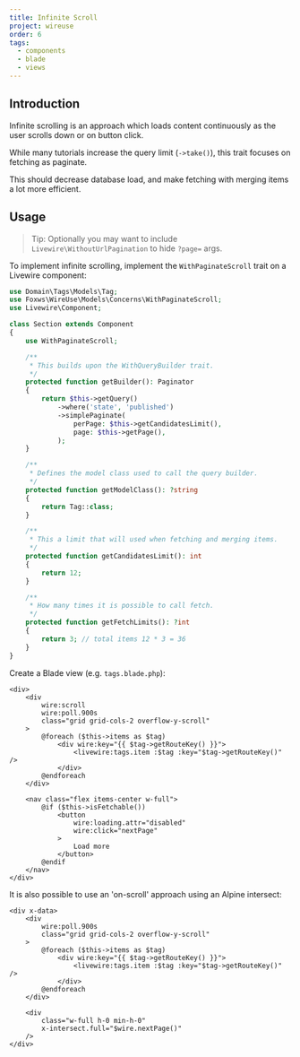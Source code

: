 ```yaml
---
title: Infinite Scroll
project: wireuse
order: 6
tags:
  - components
  - blade
  - views
---
```


## Introduction

Infinite scrolling is an approach which loads content continuously as the user scrolls down or on button click.

While many tutorials increase the query limit (`->take()`), this trait focuses on fetching as paginate.

This should decrease database load, and make fetching with merging items a lot more efficient.

## Usage

> Tip: Optionally you may want to include `Livewire\WithoutUrlPagination` to hide `?page=` args.

To implement infinite scrolling, implement the `WithPaginateScroll` trait on a Livewire component:

```php
use Domain\Tags\Models\Tag;
use Foxws\WireUse\Models\Concerns\WithPaginateScroll;
use Livewire\Component;

class Section extends Component
{
    use WithPaginateScroll;

    /**
     * This builds upon the WithQueryBuilder trait.
     */
    protected function getBuilder(): Paginator
    {
        return $this->getQuery()
            ->where('state', 'published')
            ->simplePaginate(
                perPage: $this->getCandidatesLimit(),
                page: $this->getPage(),
            );
    }

    /**
     * Defines the model class used to call the query builder.
     */
    protected function getModelClass(): ?string
    {
        return Tag::class;
    }

    /**
     * This a limit that will used when fetching and merging items.
     */
    protected function getCandidatesLimit(): int
    {
        return 12;
    }

    /**
     * How many times it is possible to call fetch.
     */
    protected function getFetchLimits(): ?int
    {
        return 3; // total items 12 * 3 = 36
    }
}
```

Create a Blade view (e.g. `tags.blade.php`):

```blade
<div>
    <div
        wire:scroll
        wire:poll.900s
        class="grid grid-cols-2 overflow-y-scroll"
    >
        @foreach ($this->items as $tag)
            <div wire:key="{{ $tag->getRouteKey() }}">
                <livewire:tags.item :$tag :key="$tag->getRouteKey()" />
            </div>
        @endforeach
    </div>

    <nav class="flex items-center w-full">
        @if ($this->isFetchable())
            <button
                wire:loading.attr="disabled"
                wire:click="nextPage"
            >
                Load more
            </button>
        @endif
    </nav>
</div>
```

It is also possible to use an 'on-scroll' approach using an Alpine intersect:

```blade
<div x-data>
    <div
        wire:poll.900s
        class="grid grid-cols-2 overflow-y-scroll"
    >
        @foreach ($this->items as $tag)
            <div wire:key="{{ $tag->getRouteKey() }}">
                <livewire:tags.item :$tag :key="$tag->getRouteKey()" />
            </div>
        @endforeach
    </div>

    <div
        class="w-full h-0 min-h-0"
        x-intersect.full="$wire.nextPage()"
    />
</div>
```
